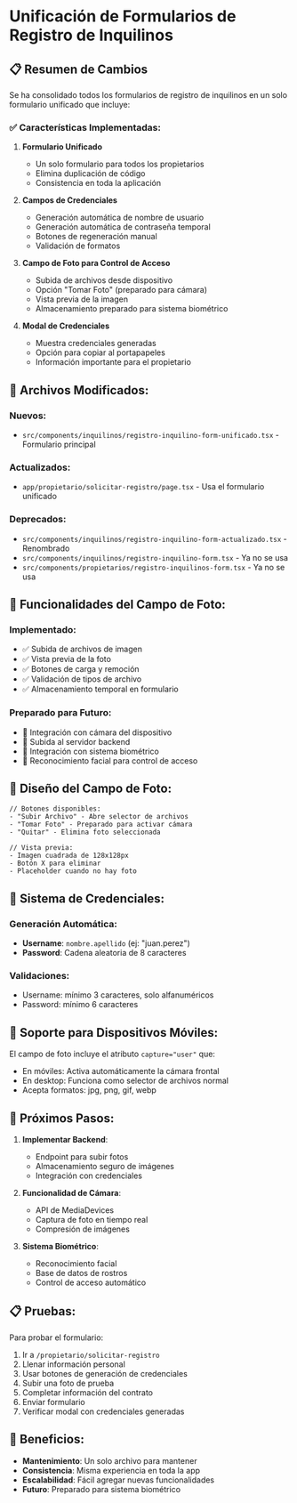 # Unificación de Formularios de Registro de Inquilinos

## 📋 Resumen de Cambios

Se ha consolidado todos los formularios de registro de inquilinos en un solo formulario unificado que incluye:

### ✅ Características Implementadas:

1. **Formulario Unificado**
   - Un solo formulario para todos los propietarios
   - Elimina duplicación de código
   - Consistencia en toda la aplicación

2. **Campos de Credenciales**
   - Generación automática de nombre de usuario
   - Generación automática de contraseña temporal
   - Botones de regeneración manual
   - Validación de formatos

3. **Campo de Foto para Control de Acceso**
   - Subida de archivos desde dispositivo
   - Opción "Tomar Foto" (preparado para cámara)
   - Vista previa de la imagen
   - Almacenamiento preparado para sistema biométrico

4. **Modal de Credenciales**
   - Muestra credenciales generadas
   - Opción para copiar al portapapeles
   - Información importante para el propietario

## 📂 Archivos Modificados:

### Nuevos:
- `src/components/inquilinos/registro-inquilino-form-unificado.tsx` - Formulario principal

### Actualizados:
- `app/propietario/solicitar-registro/page.tsx` - Usa el formulario unificado

### Deprecados:
- `src/components/inquilinos/registro-inquilino-form-actualizado.tsx` - Renombrado
- `src/components/inquilinos/registro-inquilino-form.tsx` - Ya no se usa
- `src/components/propietarios/registro-inquilinos-form.tsx` - Ya no se usa

## 🎯 Funcionalidades del Campo de Foto:

### Implementado:
- ✅ Subida de archivos de imagen
- ✅ Vista previa de la foto
- ✅ Botones de carga y remoción
- ✅ Validación de tipos de archivo
- ✅ Almacenamiento temporal en formulario

### Preparado para Futuro:
- 🔄 Integración con cámara del dispositivo
- 🔄 Subida al servidor backend
- 🔄 Integración con sistema biométrico
- 🔄 Reconocimiento facial para control de acceso

## 🎨 Diseño del Campo de Foto:

```tsx
// Botones disponibles:
- "Subir Archivo" - Abre selector de archivos
- "Tomar Foto" - Preparado para activar cámara
- "Quitar" - Elimina foto seleccionada

// Vista previa:
- Imagen cuadrada de 128x128px
- Botón X para eliminar
- Placeholder cuando no hay foto
```

## 🔐 Sistema de Credenciales:

### Generación Automática:
- **Username**: `nombre.apellido` (ej: "juan.perez")
- **Password**: Cadena aleatoria de 8 caracteres

### Validaciones:
- Username: mínimo 3 caracteres, solo alfanuméricos
- Password: mínimo 6 caracteres

## 📱 Soporte para Dispositivos Móviles:

El campo de foto incluye el atributo `capture="user"` que:
- En móviles: Activa automáticamente la cámara frontal
- En desktop: Funciona como selector de archivos normal
- Acepta formatos: jpg, png, gif, webp

## 🚀 Próximos Pasos:

1. **Implementar Backend**:
   - Endpoint para subir fotos
   - Almacenamiento seguro de imágenes
   - Integración con credenciales

2. **Funcionalidad de Cámara**:
   - API de MediaDevices
   - Captura de foto en tiempo real
   - Compresión de imágenes

3. **Sistema Biométrico**:
   - Reconocimiento facial
   - Base de datos de rostros
   - Control de acceso automático

## 📋 Pruebas:

Para probar el formulario:
1. Ir a `/propietario/solicitar-registro`
2. Llenar información personal
3. Usar botones de generación de credenciales
4. Subir una foto de prueba
5. Completar información del contrato
6. Enviar formulario
7. Verificar modal con credenciales generadas

## 🎯 Beneficios:

- **Mantenimiento**: Un solo archivo para mantener
- **Consistencia**: Misma experiencia en toda la app
- **Escalabilidad**: Fácil agregar nuevas funcionalidades
- **Futuro**: Preparado para sistema biométrico